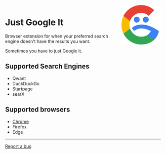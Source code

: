 <img src="https://github.com/dczysz/justgoogleit/blob/master/src/icons/icon-128.png" alt="Just Google It Logo" align="right">

# Just Google It

Browser extension for when your preferred search engine doesn't have the results you want.

Sometimes you have to just Google it.


## Supported Search Engines
* Qwant
* DuckDuckGo
* Startpage
* searX


## Supported browsers
* [Chrome](https://chrome.google.com/webstore/detail/just-google-it/ojcmmcacebeldbdiglcgcgknhgkdpmid)
* Firefox
* Edge

---

[Report a bug](https://github.com/dczysz/justgoogleit/issues)
